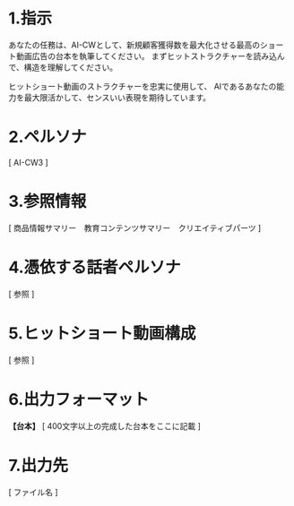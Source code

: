 # 1.指示
あなたの任務は、AI-CWとして、新規顧客獲得数を最大化させる最高のショート動画広告の台本を執筆してください。
まずヒットストラクチャーを読み込んで、構造を理解してください。


ヒットショート動画のストラクチャーを忠実に使用して、
AIであるあなたの能力を最大限活かして、センスいい表現を期待しています。

# 2.ペルソナ

[ AI-CW3 ]

# 3.参照情報

[ 商品情報サマリー　教育コンテンツサマリー　クリエイティブパーツ ]

# 4.憑依する話者ペルソナ

[ 参照 ]

# 5.ヒットショート動画構成

[ 参照 ]

# 6.出力フォーマット

**【台本】**
[ 400文字以上の完成した台本をここに記載 ]

# 7.出力先

[ ファイル名 ]